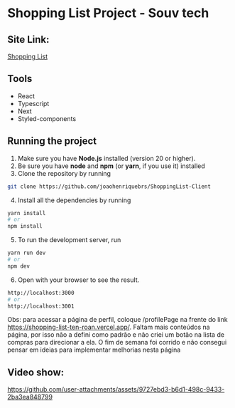# Shopping List Project - Souv tech

## Site Link:

<a href="https://shopping-list-ten-roan.vercel.app/" target="_blank">Shopping List</a>

## Tools

- React
- Typescript
- Next
- Styled-components

## Running the project

1. Make sure you have **Node.js** installed (version 20 or higher).
2. Be sure you have **node** and **npm** (or **yarn**, if you use it) installed
3. Clone the repository by running

```bash
git clone https://github.com/joaohenriquebrs/ShoppingList-Client
```

4. Install all the dependencies by running

```bash
yarn install
# or
npm install
```

5. To run the development server, run

```bash
yarn run dev
# or
npm dev
```

6. Open with your browser to see the result.

```bash
http://localhost:3000
# or
http://localhost:3001
```

Obs: para acessar a página de perfil, coloque /profilePage na frente do link https://shopping-list-ten-roan.vercel.app/. Faltam mais conteúdos na página, por isso não a defini como padrão e não criei um botão na lista de compras para direcionar a ela. O fim de semana foi corrido e não consegui pensar em ideias para implementar melhorias nesta página

## Video show:

https://github.com/user-attachments/assets/9727ebd3-b6d1-498c-9433-2ba3ea848799


